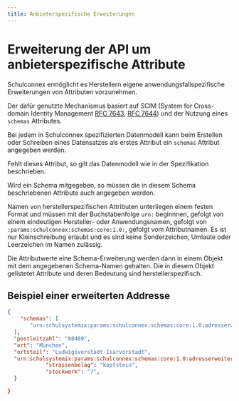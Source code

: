 ```yaml
---
title: Anbieterspezifische Erweiterungen
---
```


# Erweiterung der API um anbieterspezifische Attribute

Schulconnex ermöglicht es Herstellern eigene anwendungsfallspezifische Erweiterungen von Attributen vorzunehmen.

Der dafür genutzte Mechanismus basiert auf SCIM (System for Cross-domain Identity Management [RFC 7643][1],  [RFC 7644][2]) und der Nutzung eines `schemas` Attributes.

[1]: https://github.com/SchulConneX/v1/files/14406057/rfc7643.pdf
[2]: https://github.com/SchulConneX/v1/files/14406057/rfc7643.pdf

Bei jedem in Schulconnex spezifizierten Datenmodell kann beim Erstellen oder Schreiben eines Datensatzes als erstes Attribut ein `schemas` Attribut angegeben werden.

Fehlt dieses Attribut, so gilt das Datenmodell wie in der Spezifikation beschrieben.

Wird ein Schema mitgegeben, so müssen die in diesem Schema beschriebenen Attribute auch angegeben werden.

Namen von herstellerspezifischen Attributen unterliegen einem festen Format und müssen mit der Buchstabenfolge `urn:` beginnnen, gefolgt von einem eindeutigen Hersteller- oder Anwendungsnamen, gefolgt von `:params:schulconnex:schemas:core:1.0:`, gefolgt vom Attributnamen. Es ist nur Kleinschreibung erlaubt und es sind keine Sonderzeichen, Umlaute oder Leerzeichen im Namen zulässig.

Die Attributwerte eine Schema-Erweiterung werden dann in einem Objekt mit dem angegebenen Schema-Namen gehalten. Die in diesem Objekt gelistetet Attribute und deren Bedeutung sind herstellerspezifisch.

## Beispiel einer erweiterten Addresse

```json
{
    "schemas": [
       "urn:schulsystemix:params:schulconnex:schemas:core:1.0:adresserweiterung"
  ],
  "postleitzahl": "80469",
  "ort": "München",
  "ortsteil": "Ludwigsvorstadt-Isarvorstadt",
  "urn:schulsystemix:params:schulconnex:schemas:core:1.0:adresserweiterung" {
            "strassenbelag": "kopfstein",
            "stockwerk": "7",
  }

}
```


